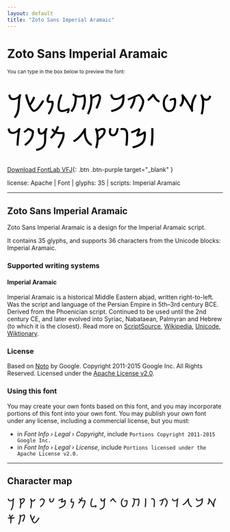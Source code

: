 ```yaml
---
layout: default
title: "Zoto Sans Imperial Aramaic"
---
```


# Zoto Sans Imperial Aramaic

<small>You can type in the box below to preview the font:</small>

<div contenteditable="true" style="font-family: 'Zoto Sans Imperial Aramaic'; font-size: 4em; color:black; margin: 0.5em 0 0.5em 0; line-height: 1.4em;">
𐡑𐡀𐡈𐡉𐡄𐡁 𐡕𐡇𐡋𐡍𐡔𐡓 𐡆𐡎𐡅𐡏𐡒𐡂 𐡌𐡊𐡐𐡃
</div>

[Download FontLab VFJ](https://downgit.github.io/#/home?url=https://github.com/fontlabcom/getgo-fonts/blob/main/getgo-fonts/apache/zotosans/zotosans-imperialaramaic.vfj){: .btn .btn-purple target="_blank" }

license: Apache \| Font \| glyphs: 35 \| scripts: Imperial Aramaic

---


## Zoto Sans Imperial Aramaic

Zoto Sans Imperial Aramaic is a design for the Imperial Aramaic script.

It contains 35 glyphs, and supports 36 characters from the Unicode blocks: Imperial Aramaic.


### Supported writing systems


#### Imperial Aramaic

Imperial Aramaic is a historical Middle Eastern abjad, written right-to-left. Was the script and language of the Persian Empire in 5th–3rd century BCE. Derived from the Phoenician script. Continued to be used until the 2nd century CE, and later evolved into Syriac, Nabataean, Palmyran and Hebrew (to which it is the closest). Read more on [ScriptSource](https://scriptsource.org/scr/Armi), [Wikipedia](https://en.wikipedia.org/wiki/ISO_15924:Armi), [Unicode](https://www.unicode.org/versions/Unicode13.0.0/ch10.pdf#G29567), [Wiktionary](https://en.wiktionary.org/wiki/Category:Imperial_Aramaic_script).


### License

Based on [Noto](https://github.com/notofonts) by Google. Copyright 2011-2015 Google Inc. All Rights Reserved. Licensed under the [Apache License v2.0](https://www.apache.org/licenses/LICENSE-2.0.txt).

### Using this font

You may create your own fonts based on this font, and you may incorporate portions of this font into your own font. You may publish your own font under any license, including a commercial license, but you must:

- in _Font Info › Legal › Copyright_, include `Portions Copyright 2011-2015 Google Inc.`
- in _Font Info › Legal › License_, include `Portions licensed under the Apache License v2.0.`


---

## Character map

<div style="font-family: 'Zoto Sans Imperial Aramaic'; font-size: 2em;">
𐡀 𐡁 𐡂 𐡃 𐡄 𐡅 𐡆 𐡇 𐡈 𐡉 𐡊 𐡋 𐡌 𐡍 𐡎 𐡏 𐡐 𐡑 𐡒 𐡓 𐡔 𐡕 𐡗
</div>

